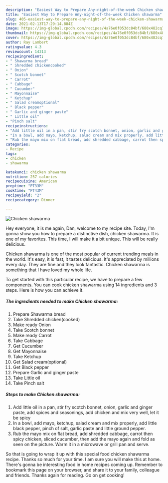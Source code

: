 ```yaml
---
description: "Easiest Way to Prepare Any-night-of-the-week Chicken shawarma"
title: "Easiest Way to Prepare Any-night-of-the-week Chicken shawarma"
slug: 405-easiest-way-to-prepare-any-night-of-the-week-chicken-shawarma
date: 2021-02-13T17:29:14.884Z
image: https://img-global.cpcdn.com/recipes/4a76e0f053dc84bf/680x482cq70/chicken-shawarma-recipe-main-photo.jpg
thumbnail: https://img-global.cpcdn.com/recipes/4a76e0f053dc84bf/680x482cq70/chicken-shawarma-recipe-main-photo.jpg
cover: https://img-global.cpcdn.com/recipes/4a76e0f053dc84bf/680x482cq70/chicken-shawarma-recipe-main-photo.jpg
author: Ray Lambert
ratingvalue: 4.3
reviewcount: 14313
recipeingredient:
- " Shawarma bread"
- " Shredded chickencooked"
- " Onion"
- " Scotch bonnet"
- " Carrot"
- " Cabbage"
- " Cucumber"
- " Mayonnaise"
- " Ketchup"
- " Salad creamoptional"
- " Black pepper"
- " Garlic and ginger paste"
- " Little oil"
- "Pinch salt"
recipeinstructions:
- "Add little oil in a pan, stir fry scotch bonnet, onion, garlic and ginger paste, add spices and seasonings, add chicken and mix very well, let it be spicy"
- "In a bowl, add mayo, ketchup, salad cream and mix properly, add little black pepper, pinch of salt, garlic paste and little ground pepper."
- "Rub the mayo mix on flat bread, add shredded cabbage, carrot then spicy chicken, sliced cucumber, then add the mayo again and fold as seen on the picture. Warm it in a microwave or grill pan and serve."
categories:
- Recipe
tags:
- chicken
- shawarma

katakunci: chicken shawarma 
nutrition: 257 calories
recipecuisine: American
preptime: "PT33M"
cooktime: "PT43M"
recipeyield: "2"
recipecategory: Dinner

---
```



![Chicken shawarma](https://img-global.cpcdn.com/recipes/4a76e0f053dc84bf/680x482cq70/chicken-shawarma-recipe-main-photo.jpg)

Hey everyone, it is me again, Dan, welcome to my recipe site. Today, I'm gonna show you how to prepare a distinctive dish, chicken shawarma. It is one of my favorites. This time, I will make it a bit unique. This will be really delicious.



Chicken shawarma is one of the most popular of current trending meals in the world. It's easy, it is fast, it tastes delicious. It's appreciated by millions every day. They are fine and they look fantastic. Chicken shawarma is something that I have loved my whole life.


To get started with this particular recipe, we have to prepare a few components. You can cook chicken shawarma using 14 ingredients and 3 steps. Here is how you can achieve it.

<!--inarticleads1-->

##### The ingredients needed to make Chicken shawarma:

1. Prepare  Shawarma bread
1. Take  Shredded chicken(cooked)
1. Make ready  Onion
1. Take  Scotch bonnet
1. Make ready  Carrot
1. Take  Cabbage
1. Get  Cucumber
1. Get  Mayonnaise
1. Take  Ketchup
1. Get  Salad cream(optional)
1. Get  Black pepper
1. Prepare  Garlic and ginger paste
1. Take  Little oil
1. Take Pinch salt




<!--inarticleads2-->

##### Steps to make Chicken shawarma:

1. Add little oil in a pan, stir fry scotch bonnet, onion, garlic and ginger paste, add spices and seasonings, add chicken and mix very well, let it be spicy
1. In a bowl, add mayo, ketchup, salad cream and mix properly, add little black pepper, pinch of salt, garlic paste and little ground pepper.
1. Rub the mayo mix on flat bread, add shredded cabbage, carrot then spicy chicken, sliced cucumber, then add the mayo again and fold as seen on the picture. Warm it in a microwave or grill pan and serve.




So that is going to wrap it up with this special food chicken shawarma recipe. Thanks so much for your time. I am sure you will make this at home. There's gonna be interesting food in home recipes coming up. Remember to bookmark this page on your browser, and share it to your family, colleague and friends. Thanks again for reading. Go on get cooking!
